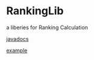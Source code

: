 # RankingLib
a liberies for Ranking Calculation

[javadocs](https://eric2788.github.io/RankingLib/)

[example](/test)
